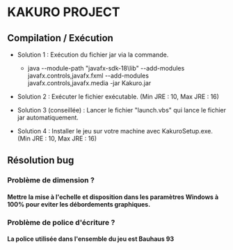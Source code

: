# KAKURO PROJECT

## Compilation / Exécution

- Solution 1 : Exécution du fichier jar via la commande. 
	- java --module-path "javafx-sdk-18\lib" --add-modules javafx.controls,javafx.fxml --add-modules javafx.controls,javafx.media -jar Kakuro.jar

- Solution 2 : Exécuter le fichier exécutable. (Min JRE : 10, Max JRE : 16)

- Solution 3 (conseillée) : Lancer le fichier "launch.vbs" qui lance le fichier jar automatiquement.

- Solution 4 : Installer le jeu sur votre machine avec KakuroSetup.exe. (Min JRE : 10, Max JRE : 16)

## Résolution bug

### Problème de dimension ? 
#### Mettre la mise à l'echelle et disposition dans les paramètres Windows à 100% pour eviter les débordements graphiques.

### Problème de police d'écriture ?
#### La police utilisée dans l'ensemble du jeu est Bauhaus 93
